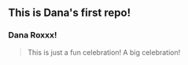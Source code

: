 ## This is Dana's first repo!

### Dana Roxxx!
>This is just a fun celebration!
>A big celebration!
